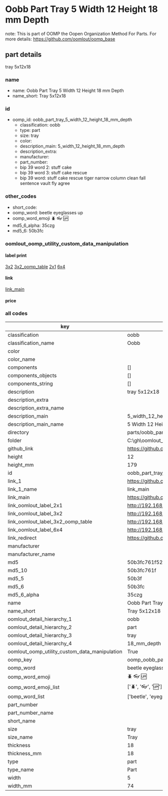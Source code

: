 # Oobb Part Tray 5 Width 12 Height 18 mm Depth  

note: This is part of OOMP the Oopen Organization Method For Parts. For more details: https://github.com/oomlout/oomp_base

##  part details
  



tray 5x12x18



### name
* name: Oobb Part Tray 5 Width 12 Height 18 mm Depth
* name_short: Tray 5x12x18 
### id
* oomp_id: oobb_part_tray_5_width_12_height_18_mm_depth
  * classification: oobb
  * type: part
  * size: tray
  * color: 
  * description_main: 5_width_12_height_18_mm_depth
  * description_extra: 
  * manufacturer: 
  * part_number: 
  * bip 39 word 2: stuff cake
  * bip 39 word 3: stuff cake rescue
  * bip 39 word: stuff cake rescue tiger narrow column clean fall sentence vault fly agree

### other_codes
* short_code: 
* oomp_word: beetle eyeglasses up
* oomp_word_emoji :beetle: :eyeglasses: :up:
* md5_6_alpha: 35czg
* md5_6: 50b3fc






### oomlout_oomp_utility_custom_data_manipulation
#### label print
[3x2](http://192.168.1.245:1112/?label=oomp%2035czg)
[3x2_oomp_table](http://192.168.1.108:1112/?label=oomp%2035czg)
[2x1](http://192.168.1.242:1112/?label=oomp%2035czg)
[6x4](http://192.168.1.55:1112/?label=oomp%2035czg)    

#### link

[link_main](https://github.com/oomlout/oomlout_oobb_version_4_generated_parts/tree/main/navigation_oomp/oobb/part/tray/5_width_12_height_18_mm_depth/part)                              

#### price







### all codes 
| key | value |  
| --- | --- |  
| classification | oobb |  
| classification_name | Oobb |  
| color |  |  
| color_name |  |  
| components | [] |  
| components_objects | [] |  
| components_string | [] |  
| description | tray 5x12x18 |  
| description_extra |  |  
| description_extra_name |  |  
| description_main | 5_width_12_height_18_mm_depth |  
| description_main_name | 5 Width 12 Height 18 mm Depth |  
| directory | parts/oobb_part_tray_5_width_12_height_18_mm_depth |  
| folder | C:\gh\oomlout_oobb_version_4_generated_parts\parts\oobb_part_tray_5_width_12_height_18_mm_depth |  
| github_link | https://github.com/oomlout/oomlout_oomp_part_src/tree/main/parts/oobb_part_tray_5_width_12_height_18_mm_depth |  
| height | 12 |  
| height_mm | 179 |  
| id | oobb_part_tray_5_width_12_height_18_mm_depth |  
| link_1 | https://github.com/oomlout/oomlout_oobb_version_4_generated_parts/tree/main/navigation_oomp/oobb/part/tray/5_width_12_height_18_mm_depth/part |  
| link_1_name | link_main |  
| link_main | https://github.com/oomlout/oomlout_oobb_version_4_generated_parts/tree/main/navigation_oomp/oobb/part/tray/5_width_12_height_18_mm_depth/part |  
| link_oomlout_label_2x1 | http://192.168.1.242:1112/?label=oomp%2035czg |  
| link_oomlout_label_3x2 | http://192.168.1.245:1112/?label=oomp%2035czg |  
| link_oomlout_label_3x2_oomp_table | http://192.168.1.108:1112/?label=oomp%2035czg |  
| link_oomlout_label_6x4 | http://192.168.1.55:1112/?label=oomp%2035czg |  
| link_redirect | https://github.com/oomlout/oomlout_oobb_version_4_generated_parts/tree/main/parts/oobb_tray_05_12_18 |  
| manufacturer |  |  
| manufacturer_name |  |  
| md5 | 50b3fc761f522548b7498e1f6e4816bc |  
| md5_10 | 50b3fc761f |  
| md5_5 | 50b3f |  
| md5_6 | 50b3fc |  
| md5_6_alpha | 35czg |  
| name | Oobb Part Tray 5 Width 12 Height 18 mm Depth |  
| name_short | Tray 5x12x18  |  
| oomlout_detail_hierarchy_1 | oobb |  
| oomlout_detail_hierarchy_2 | part |  
| oomlout_detail_hierarchy_3 | tray |  
| oomlout_detail_hierarchy_4 | 18_mm_depth |  
| oomlout_oomp_utility_custom_data_manipulation | True |  
| oomp_key | oomp_oobb_part_tray_5_width_12_height_18_mm_depth |  
| oomp_word | beetle eyeglasses up |  
| oomp_word_emoji | :beetle: :eyeglasses: :up: |  
| oomp_word_emoji_list | [':beetle:', ':eyeglasses:', ':up:'] |  
| oomp_word_list | ['beetle', 'eyeglasses', 'up'] |  
| part_number |  |  
| part_number_name |  |  
| short_name |  |  
| size | tray |  
| size_name | Tray |  
| thickness | 18 |  
| thickness_mm | 18 |  
| type | part |  
| type_name | Part |  
| width | 5 |  
| width_mm | 74 |  
